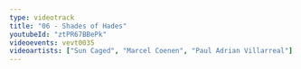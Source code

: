 ```yaml
---
type: videotrack
title: "06 - Shades of Hades"
youtubeId: "ztPR67BBePk"
videoevents: vevt0035
videoartists: ["Sun Caged", "Marcel Coenen", "Paul Adrian Villarreal"]
---
```

